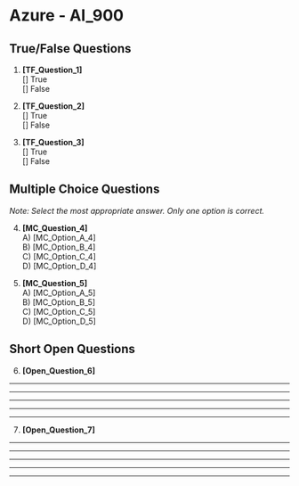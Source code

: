 # **Azure - AI_900**  

## True/False Questions  

1. **[TF_Question_1]**  
  [] True  
  [] False  

2. **[TF_Question_2]**  
  [] True  
  [] False  

3. **[TF_Question_3]**  
  [] True  
  [] False  

## Multiple Choice Questions  

*Note: Select the most appropriate answer. Only one option is correct.*  

4. **[MC_Question_4]**  
  A) [MC_Option_A_4]  
  B) [MC_Option_B_4]  
  C) [MC_Option_C_4]  
  D) [MC_Option_D_4]  

5. **[MC_Question_5]**  
  A) [MC_Option_A_5]  
  B) [MC_Option_B_5]  
  C) [MC_Option_C_5]  
  D) [MC_Option_D_5]  

## Short Open Questions  

6. **[Open_Question_6]**  

  ________________________________________________________  

  ________________________________________________________  

  ________________________________________________________  

  ________________________________________________________  

  ________________________________________________________  

7. **[Open_Question_7]**  

  ________________________________________________________  

  ________________________________________________________  

  ________________________________________________________  

  ________________________________________________________  

  ________________________________________________________